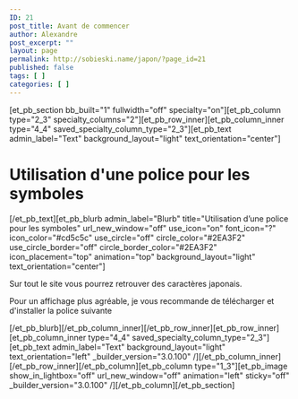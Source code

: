 ```yaml
---
ID: 21
post_title: Avant de commencer
author: Alexandre
post_excerpt: ""
layout: page
permalink: http://sobieski.name/japon/?page_id=21
published: false
tags: [ ]
categories: [ ]
---
```

[et_pb_section bb_built="1" fullwidth="off" specialty="on"][et_pb_column type="2_3" specialty_columns="2"][et_pb_row_inner][et_pb_column_inner type="4_4" saved_specialty_column_type="2_3"][et_pb_text admin_label="Text" background_layout="light" text_orientation="center"]

<h1>Utilisation d'une police pour les symboles</h1>

[/et_pb_text][et_pb_blurb admin_label="Blurb" title="Utilisation d’une police pour les symboles" url_new_window="off" use_icon="on" font_icon="?" icon_color="#cd5c5c" use_circle="off" circle_color="#2EA3F2" use_circle_border="off" circle_border_color="#2EA3F2" icon_placement="top" animation="top" background_layout="light" text_orientation="center"]

Sur tout le site vous pourrez retrouver des caractères japonais.

Pour un affichage plus agréable, je vous recommande de télécharger et d'installer la police suivante

[/et_pb_blurb][/et_pb_column_inner][/et_pb_row_inner][et_pb_row_inner][et_pb_column_inner type="4_4" saved_specialty_column_type="2_3"][et_pb_text admin_label="Text" background_layout="light" text_orientation="left" _builder_version="3.0.100" /][/et_pb_column_inner][/et_pb_row_inner][/et_pb_column][et_pb_column type="1_3"][et_pb_image show_in_lightbox="off" url_new_window="off" animation="left" sticky="off" _builder_version="3.0.100" /][/et_pb_column][/et_pb_section]